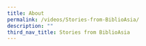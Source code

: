 ```yaml
---
title: About
permalink: /videos/Stories-from-BiblioAsia/
description: ""
third_nav_title: Stories from BiblioAsia
---
```

